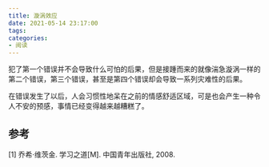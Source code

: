 ```yaml
---
title: 漩涡效应
date: 2021-05-14 23:17:00
tags:
categories:
- 阅读
---
```



犯了第一个错误并不会导致什么可怕的后果，但是接踵而来的就像湍急漩涡一样的第二个错误，第三个错误，甚至是第四个错误却会导致一系列灾难性的后果。

在错误发生了以后，人会习惯性地呆在之前的情感舒适区域，可是也会产生一种令人不安的预感，事情已经变得越来越糟糕了。


## 参考
[1] 乔希·维茨金. 学习之道[M]. 中国青年出版社, 2008.

